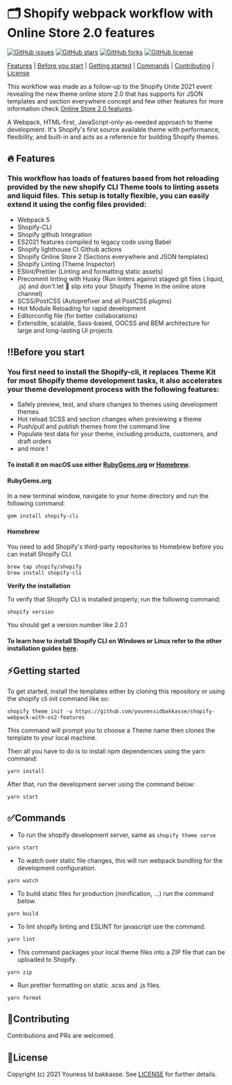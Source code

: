 # 🗂 Shopify webpack workflow with Online Store 2.0 features

[![GitHub issues](https://img.shields.io/github/issues/younessidbakkasse/shopify-webpack-with-os2-features)](https://GitHub.com/younessidbakkasseshopify-webpack-with-os2-features/issues/)
[![GitHub stars](https://img.shields.io/github/stars/younessidbakkasse/shopify-webpack-with-os2-features)](https://GitHub.com/younessidbakkasseshopify-webpack-with-os2-features/stargazers/)
[![GitHub forks](https://img.shields.io/github/forks/younessidbakkasse/shopify-webpack-with-os2-features)](https://GitHub.com/younessidbakkasseshopify-webpack-with-os2-features/network/)
[![GitHub license](https://img.shields.io/github/license/younessidbakkasse/shopify-webpack-with-os2-features)](https://github.com/younessidbakkasse/shopify-webpack-with-os2-features/blob/master/LICENSE)

[Features](#features) |
[Before you start](#before-you-start) |
[Getting started](#getting-started) |
[Commands](#commands) |
[Contributing](#contributing) |
[License](#license)

This workflow was made as a follow-up to the Shopify Unite 2021 event revealing the new theme online store 2.0 that has supports for JSON templates and section everywhere concept and few other features for more information check [Online Store 2.0 features](https://www.shopify.com/partners/blog/shopify-online-store).

A Webpack, HTML-first, JavaScript-only-as-needed approach to theme development. It's Shopify's first source available theme with performance, flexibility, and built-in and acts as a reference for building Shopify themes.

## 🔥 Features

### This workflow has loads of features based from hot reloading provided by the new shopify CLI Theme tools to linting assets and liquid files. This setup is totally flexible, you can easily extend it using the config files provided:

- Webpack 5
- Shopify-CLI
- Shopify github Integration
- ES2021 features compiled to legacy code using Babel
- Shopify lighthouse CI Github actions
- Shopify Online Store 2 (Sections everywhere and JSON templates)
- Shopify Linting (Theme Inspector) 
- ESlint/Prettier (Linting and formatting static assets)
- Precommit linting with Husky (Run linters against staged git files (.liquid, .js) and don't let 💩 slip into your Shopify Theme in the online store channel)
- SCSS/PostCSS (Autoprefixer and all PostCSS plugins)
- Hot Module Reloading for rapid development
- Editorconfig file (for better collaborations)
- Extensible, scalable, Sass-based, OOCSS and BEM architecture for large and long-lasting UI projects

## ‼️Before you start

### You first need to install the Shopify-cli, it replaces Theme Kit for most Shopify theme development tasks, it also accelerates your theme development process with the following features:

- Safely preview, test, and share changes to themes using development themes
- Hot reload SCSS and section changes when previewing a theme
- Push/pull and publish themes from the command line
- Populate test data for your theme, including products, customers, and draft orders
- and more !

#### To install it on macOS use either [RubyGems.org](https://rubygems.org/) or [Homebrew](https://brew.sh/).

#### **RubyGems.org**

In a new terminal window, navigate to your home directory and run the following command:

```shell
gem install shopify-cli
```

#### **Homebrew**

You need to add Shopify's third-party repositories to Homebrew before you can install Shopify CLI.

```shell
brew tap shopify/shopify
brew install shopify-cli
```

**Verify the installation**

To verify that Shopify CLI is installed properly, run the following command:

```shell
shopify version
```

You should get a version number like 2.0.1

#### To learn how to install Shopify CLI on Windows or Linux refer to the other installation guides [here](https://shopify.dev/themes/tools/cli/installation).

## ⚡️Getting started

To get started, install the templates either by cloning this repository or using the shopify cli init command like so:

```shell
shopify theme init -u https://github.com/younessidbakkasse/shopify-webpack-with-os2-features
```

This command will prompt you to choose a Theme name then clones the template to your local machine.

Then all you have to do is to install npm dependencies using the yarn command:

```shell
yarn install
```

After that, run the development server using the command below:

```shell
yarn start
```

## ✅Commands
- To run the shopify development server, same as `shopify theme serve`

```shell
yarn start
```

- To watch over static file changes, this will run webpack bundling for the development configuration.

```shell
yarn watch
```

- To build static files for production (minification, ...) run the command below.

```shell
yarn build
```

- To lint shopify linting and ESLINT for javascript use the command.

```shell
yarn lint
```

- This command packages your local theme files into a ZIP file that can be uploaded to Shopify.

```shell
yarn zip
```

- Run prettier formatting on static .scss and .js files.

```shell
yarn format
```


## 🙌Contributing

Contributions and PRs are welcomed.

## 📄License

Copyright (c) 2021 Youness Id bakkasse. See [LICENSE](/LICENSE) for further details.
